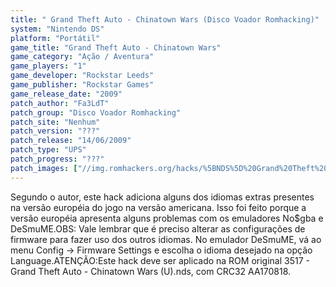 ```yaml
---
title: " Grand Theft Auto - Chinatown Wars (Disco Voador Romhacking)"
system: "Nintendo DS"
platform: "Portátil"
game_title: "Grand Theft Auto - Chinatown Wars"
game_category: "Ação / Aventura"
game_players: "1"
game_developer: "Rockstar Leeds"
game_publisher: "Rockstar Games"
game_release_date: "2009"
patch_author: "Fa3LdT"
patch_group: "Disco Voador Romhacking"
patch_site: "Nenhum"
patch_version: "???"
patch_release: "14/06/2009"
patch_type: "UPS"
patch_progress: "???"
patch_images: ["//img.romhackers.org/hacks/%5BNDS%5D%20Grand%20Theft%20Auto%20-%20Chinatown%20Wars%20-%20Disco%20Voador%20Romhacking%20-%201.png","//img.romhackers.org/hacks/%5BNDS%5D%20Grand%20Theft%20Auto%20-%20Chinatown%20Wars%20-%20Disco%20Voador%20Romhacking%20-%202.png","//img.romhackers.org/hacks/%5BNDS%5D%20Grand%20Theft%20Auto%20-%20Chinatown%20Wars%20-%20Disco%20Voador%20Romhacking%20-%203.png"]
---
```

Segundo o autor, este hack adiciona alguns dos idiomas extras presentes na versão européia do jogo na versão americana. Isso foi feito porque a versão européia apresenta alguns problemas com os emuladores No$gba e DeSmuME.OBS: Vale lembrar que é preciso alterar as configurações de firmware para fazer uso dos outros idiomas. No emulador DeSmuME, vá ao menu Config -> Firmware Settings e escolha o idioma desejado na opção Language.ATENÇÃO:Este hack deve ser aplicado na ROM original 3517 - Grand Theft Auto - Chinatown Wars (U).nds, com CRC32 AA170818.